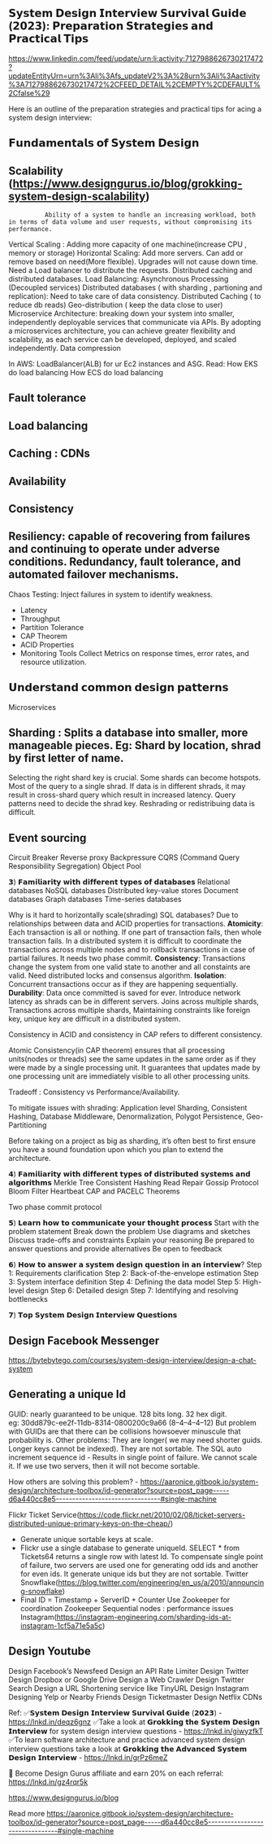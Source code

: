 ## 𝗦𝘆𝘀𝘁𝗲𝗺 𝗗𝗲𝘀𝗶𝗴𝗻 𝗜𝗻𝘁𝗲𝗿𝘃𝗶𝗲𝘄 𝗦𝘂𝗿𝘃𝗶𝘃𝗮𝗹 𝗚𝘂𝗶𝗱𝗲 (𝟮𝟬𝟮𝟯): 𝗣𝗿𝗲𝗽𝗮𝗿𝗮𝘁𝗶𝗼𝗻 𝗦𝘁𝗿𝗮𝘁𝗲𝗴𝗶𝗲𝘀 𝗮𝗻𝗱 𝗣𝗿𝗮𝗰𝘁𝗶𝗰𝗮𝗹 𝗧𝗶𝗽𝘀

https://www.linkedin.com/feed/update/urn:li:activity:7127988626730217472?updateEntityUrn=urn%3Ali%3Afs_updateV2%3A%28urn%3Ali%3Aactivity%3A7127988626730217472%2CFEED_DETAIL%2CEMPTY%2CDEFAULT%2Cfalse%29


Here is an outline of the preparation strategies and practical tips for acing a system design interview:

## 𝗙𝘂𝗻𝗱𝗮𝗺𝗲𝗻𝘁𝗮𝗹𝘀 𝗼𝗳 𝗦𝘆𝘀𝘁𝗲𝗺 𝗗𝗲𝘀𝗶𝗴𝗻

## Scalability (https://www.designgurus.io/blog/grokking-system-design-scalability)
              Ability of a system to handle an increasing workload, both in terms of data volume and user requests, without compromising its performance. 
Vertical Scaling : Adding more capacity of one machine(increase CPU , memory or storage) 
Horizontal Scaling: Add more servers. Can add or remove based on need(More flexible). Upgrades will not cause down time. Need a Load balancer to distribute the requests. Distributed caching and distributed databases.
Load Balancing: 
Asynchronous Processing (Decoupled services)
Distributed databases ( with sharding , partioning and replication): Need to take care of data consistency.
Distributed Caching ( to reduce db reads)
Geo-distribution ( keep the data close to user)
Microservice Architecture: breaking down your system into smaller, independently deployable services that communicate via APIs. 
By adopting a microservices architecture, you can achieve greater flexibility and scalability, as each service can be developed, deployed, and scaled independently. 
Data compression

In AWS: LoadBalancer(ALB) for ur Ec2 instances and ASG. 
Read: How EKS do load balancing
How ECS do load balancing
## Fault tolerance
## Load balancing
## Caching : CDNs
## Availability
## Consistency
## Resiliency: capable of recovering from failures and continuing to operate under adverse conditions. Redundancy, fault tolerance, and automated failover mechanisms. 
Chaos Testing: Inject failures in system to identify weakness.
* Latency
* Throughput
* Partition Tolerance
* CAP Theorem
* ACID Properties
* Monitoring Tools
      Collect Metrics on response times, error rates, and resource utilization.

## 𝗨𝗻𝗱𝗲𝗿𝘀𝘁𝗮𝗻𝗱 𝗰𝗼𝗺𝗺𝗼𝗻 𝗱𝗲𝘀𝗶𝗴𝗻 𝗽𝗮𝘁𝘁𝗲𝗿𝗻𝘀
Microservices
## Sharding :  Splits a database into smaller, more manageable pieces. Eg: Shard by location, shrad by first letter of name.
Selecting the right shard key is crucial. Some shards can become hotspots. Most of the query to a single shrad.
If data is in different shrads, it may result in cross-shard query which result in increased latency. Query patterns need to decide the shrad key.
Reshrading or redistribuing data is difficult.
## Event sourcing
Circuit Breaker
Reverse proxy
Backpressure
CQRS (Command Query Responsibility Segregation)
Object Pool

𝟯) 𝗙𝗮𝗺𝗶𝗹𝗶𝗮𝗿𝗶𝘁𝘆 𝘄𝗶𝘁𝗵 𝗱𝗶𝗳𝗳𝗲𝗿𝗲𝗻𝘁 𝘁𝘆𝗽𝗲𝘀 𝗼𝗳 𝗱𝗮𝘁𝗮𝗯𝗮𝘀𝗲𝘀
Relational databases
NoSQL databases
Distributed key-value stores
Document databases
Graph databases
Time-series databases

Why is it hard to horizontally scale(shrading) SQL databases? 
Due to relationships between data and ACID properties for transactions.
**Atomicity**: Each transaction is all or nothing. If one part of transaction fails, then whole transaction fails. 
In a distributed system it is difficult to coordinate the transactions across multiple nodes and to rollback transactions in case of partial failures. 
It needs two phase commit. 
**Consistency**: Transactions change the system from one valid state to another and all constaints are valid. Need distributed locks and consensus algorithm.
**Isolation**: Concurrent transactions occur as if they are happening sequentially.
**Durability**: Data once committed is saved for ever.
Introduce network latency as shrads can be in different servers.
Joins across multiple shards, Transactions across multiple shards, Maintaining constraints like foreign key, unique key are difficult in a distributed system.

Consistency in ACID and consistency in CAP refers to different consistency. 

Atomic Consistency(in CAP theorem) ensures that all processing units(nodes or threads) see the same updates in the same order as if they were made by a single processing unit. 
It guarantees that updates made by one processing unit are immediately visible to all other processing units. 

Tradeoff : Consistency vs Performance/Availability. 

To mitigate issues with shrading: Application level Sharding, Consistent Hashing, Database Middleware, Denormalization, Polygot Persistence, Geo-Partitioning

Before taking on a project as big as sharding, it’s often best to first ensure you have a sound foundation upon which you plan to extend the architecture. 

𝟰) 𝗙𝗮𝗺𝗶𝗹𝗶𝗮𝗿𝗶𝘁𝘆 𝘄𝗶𝘁𝗵 𝗱𝗶𝗳𝗳𝗲𝗿𝗲𝗻𝘁 𝘁𝘆𝗽𝗲𝘀 𝗼𝗳 𝗱𝗶𝘀𝘁𝗿𝗶𝗯𝘂𝘁𝗲𝗱 𝘀𝘆𝘀𝘁𝗲𝗺𝘀 𝗮𝗻𝗱 𝗮𝗹𝗴𝗼𝗿𝗶𝘁𝗵𝗺𝘀
Merkle Tree
Consistent Hashing
Read Repair
Gossip Protocol
Bloom Filter
Heartbeat
CAP and PACELC Theorems

Two phase commit protocol

𝟱) 𝗟𝗲𝗮𝗿𝗻 𝗵𝗼𝘄 𝘁𝗼 𝗰𝗼𝗺𝗺𝘂𝗻𝗶𝗰𝗮𝘁𝗲 𝘆𝗼𝘂𝗿 𝘁𝗵𝗼𝘂𝗴𝗵𝘁 𝗽𝗿𝗼𝗰𝗲𝘀𝘀
Start with the problem statement
Break down the problem
Use diagrams and sketches
Discuss trade-offs and constraints
Explain your reasoning
Be prepared to answer questions and provide alternatives
Be open to feedback

𝟲) 𝗛𝗼𝘄 𝘁𝗼 𝗮𝗻𝘀𝘄𝗲𝗿 𝗮 𝘀𝘆𝘀𝘁𝗲𝗺 𝗱𝗲𝘀𝗶𝗴𝗻 𝗾𝘂𝗲𝘀𝘁𝗶𝗼𝗻 𝗶𝗻 𝗮𝗻 𝗶𝗻𝘁𝗲𝗿𝘃𝗶𝗲𝘄?
Step 1: Requirements clarification
Step 2: Back-of-the-envelope estimation
Step 3: System interface definition
Step 4: Defining the data model
Step 5: High-level design
Step 6: Detailed design
Step 7: Identifying and resolving bottlenecks

𝟳) 𝗧𝗼𝗽 𝗦𝘆𝘀𝘁𝗲𝗺 𝗗𝗲𝘀𝗶𝗴𝗻 𝗜𝗻𝘁𝗲𝗿𝘃𝗶𝗲𝘄 𝗤𝘂𝗲𝘀𝘁𝗶𝗼𝗻𝘀
## Design Facebook Messenger
https://bytebytego.com/courses/system-design-interview/design-a-chat-system

## Generating a unique Id
GUID: nearly guaranteed to be unique. 128 bits long. 32 hex digit.  
eg: 30dd879c-ee2f-11db-8314-0800200c9a66 (8–4–4–4–12)
But problem with GUIDs are that there can be collisions howsoever minuscule that probability is.
Other problems: They are longer( we may need shorter guids. Longer keys cannot be indexed). They are not sortable. 
The SQL auto increment sequence id - Results in single point of failure. We cannot scale it. If we use two servers, then it will not become sortable.

How others are solving this problem? - https://aaronice.gitbook.io/system-design/architecture-toolbox/id-generator?source=post_page-----d6a440cc8e5--------------------------------#single-machine

Flickr Ticket Service(https://code.flickr.net/2010/02/08/ticket-servers-distributed-unique-primary-keys-on-the-cheap/)
* Generate unique sortable keys at scale.
* Flickr use a single database to generate uniqueId. SELECT * from Tickets64 returns a single row with latest Id. To compensate single point of failure, two servers are used one for generating odd ids and another for even ids. It generate unique ids but they are not sortable.
Twitter Snowflake(https://blog.twitter.com/engineering/en_us/a/2010/announcing-snowflake) 
* Final ID = Timestamp + ServerID + Counter
Use Zookeeper for coordination
Zookeeper Sequential nodes : performance issues
Instagram(https://instagram-engineering.com/sharding-ids-at-instagram-1cf5a71e5a5c)


## Design Youtube

Design Facebook’s Newsfeed
Design an API Rate Limiter
Design Twitter
Design Dropbox or Google Drive
Design a Web Crawler
Design Twitter Search
Design a URL Shortening service like TinyURL
Design Instagram
Designing Yelp or Nearby Friends
Design Ticketmaster
Design Netflix
        CDNs

Ref:
✅𝗦𝘆𝘀𝘁𝗲𝗺 𝗗𝗲𝘀𝗶𝗴𝗻 𝗜𝗻𝘁𝗲𝗿𝘃𝗶𝗲𝘄 𝗦𝘂𝗿𝘃𝗶𝘃𝗮𝗹 𝗚𝘂𝗶𝗱𝗲 (𝟮𝟬𝟮𝟯) -
https://lnkd.in/deqz6gnz
✅Take a look at 𝗚𝗿𝗼𝗸𝗸𝗶𝗻𝗴 𝘁𝗵𝗲 𝗦𝘆𝘀𝘁𝗲𝗺 𝗗𝗲𝘀𝗶𝗴𝗻 𝗜𝗻𝘁𝗲𝗿𝘃𝗶𝗲𝘄 for system design interview questions - https://lnkd.in/giwyzfkT
✅To learn software architecture and practice advanced system design interview questions take a look at 𝗚𝗿𝗼𝗸𝗸𝗶𝗻𝗴 𝘁𝗵𝗲 𝗔𝗱𝘃𝗮𝗻𝗰𝗲𝗱 𝗦𝘆𝘀𝘁𝗲𝗺 𝗗𝗲𝘀𝗶𝗴𝗻 𝗜𝗻𝘁𝗲𝗿𝘃𝗶𝗲𝘄 - https://lnkd.in/grPz6meZ

📌 Become Design Gurus affiliate and earn 20% on each referral: https://lnkd.in/gz4rqr5k

https://www.designgurus.io/blog

Read more
https://aaronice.gitbook.io/system-design/architecture-toolbox/id-generator?source=post_page-----d6a440cc8e5--------------------------------#single-machine

